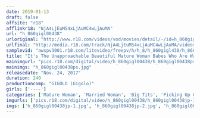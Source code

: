 ```yaml
---
date: 2019-01-13
draft: false
affsite: "r18"
afflinkr18: "NjA4LjEuMS4xLjAuMC4wLjAuMA"
url: "h_860gigl00438"
urloriginal: "http://www.r18.com/videos/vod/movies/detail/-/id=h_860gigl00438"
urlfinal: "http://media.r18.com/track/NjA4LjEuMS4xLjAuMC4wLjAuMA/videos/vod/movies/detail/-/id=h_860gigl00438"
samplevid: "awspv3001.r18.com/litevideo/freepv/h/h_8/h_860gigl438/h_860gigl438_dmb_w.mp4"
title: "It's The Unapproachable Beautiful Mature Woman Babes Who Are Waiting For Men To Cum Picking Up Girls!! A 90% Success Rate With Beautiful Mature Woman Babes! This Pro At Picking Up Girls Has Experienced Over 1000 Women And Now He Selects The Best Amateur Mature Woman Babes He's Ever Had 12 Super Select Women/240 Minutes!"
mainimgurl: "pics.r18.com/digital/video/h_860gigl00438/h_860gigl00438ps.jpg"
mainimgs: "h_860gigl00438ps.jpg"
releasedate: "Nov. 24, 2017"
duration: 240
productioncomp: "GIGOLO (Gigolo)"
girls: ['----']
categories: ['Mature Woman', 'Married Woman', 'Big Tits', 'Picking Up Girls', 'Creampie', 'Over 4 Hours', 'Hi-Def']
imgurls: ['pics.r18.com/digital/video/h_860gigl00438/h_860gigl00438jp-1.jpg', 'pics.r18.com/digital/video/h_860gigl00438/h_860gigl00438jp-2.jpg', 'pics.r18.com/digital/video/h_860gigl00438/h_860gigl00438jp-3.jpg', 'pics.r18.com/digital/video/h_860gigl00438/h_860gigl00438jp-4.jpg', 'pics.r18.com/digital/video/h_860gigl00438/h_860gigl00438jp-5.jpg', 'pics.r18.com/digital/video/h_860gigl00438/h_860gigl00438jp-6.jpg', 'pics.r18.com/digital/video/h_860gigl00438/h_860gigl00438jp-7.jpg', 'pics.r18.com/digital/video/h_860gigl00438/h_860gigl00438jp-8.jpg', 'pics.r18.com/digital/video/h_860gigl00438/h_860gigl00438jp-9.jpg', 'pics.r18.com/digital/video/h_860gigl00438/h_860gigl00438jp-10.jpg', 'pics.r18.com/digital/video/h_860gigl00438/h_860gigl00438jp-11.jpg', 'pics.r18.com/digital/video/h_860gigl00438/h_860gigl00438jp-12.jpg', 'pics.r18.com/digital/video/h_860gigl00438/h_860gigl00438jp-13.jpg', 'pics.r18.com/digital/video/h_860gigl00438/h_860gigl00438jp-14.jpg', 'pics.r18.com/digital/video/h_860gigl00438/h_860gigl00438jp-15.jpg', 'pics.r18.com/digital/video/h_860gigl00438/h_860gigl00438jp-16.jpg', 'pics.r18.com/digital/video/h_860gigl00438/h_860gigl00438jp-17.jpg', 'pics.r18.com/digital/video/h_860gigl00438/h_860gigl00438jp-18.jpg', 'pics.r18.com/digital/video/h_860gigl00438/h_860gigl00438jp-19.jpg', 'pics.r18.com/digital/video/h_860gigl00438/h_860gigl00438jp-20.jpg']
imgs: ['h_860gigl00438jp-1.jpg', 'h_860gigl00438jp-2.jpg', 'h_860gigl00438jp-3.jpg', 'h_860gigl00438jp-4.jpg', 'h_860gigl00438jp-5.jpg', 'h_860gigl00438jp-6.jpg', 'h_860gigl00438jp-7.jpg', 'h_860gigl00438jp-8.jpg', 'h_860gigl00438jp-9.jpg', 'h_860gigl00438jp-10.jpg', 'h_860gigl00438jp-11.jpg', 'h_860gigl00438jp-12.jpg', 'h_860gigl00438jp-13.jpg', 'h_860gigl00438jp-14.jpg', 'h_860gigl00438jp-15.jpg', 'h_860gigl00438jp-16.jpg', 'h_860gigl00438jp-17.jpg', 'h_860gigl00438jp-18.jpg', 'h_860gigl00438jp-19.jpg', 'h_860gigl00438jp-20.jpg']
---
```

